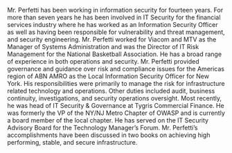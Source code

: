Mr. Perfetti has been working in information security for fourteen
years. For more than seven years he has been involved in IT Security for
the financial services industry where he has worked as an Information
Security Officer as well as having been responsible for vulnerability
and threat management, and security engineering. Mr. Perfetti worked for
Viacom and MTV as the Manager of Systems Administration and was the
Director of IT Risk Management for the National Basketball Association.
He has a broad range of experience in both operations and security. Mr.
Perfetti provided governance and guidance over risk and compliance
issues for the Americas region of ABN AMRO as the Local Information
Security Officer for New York. His responsibilities were primarily to
manage the risk for infrastructure related technology and operations.
Other duties included audit, business continuity, investigations, and
security operations oversight. Most recently, he was head of IT Security
& Governance at Tygris Commercial Finance. He was formerly the VP of the
NY/NJ Metro Chapter of OWASP and is currently a board member of the
local chapter. He has served on the IT Security Advisory Board for the
Technology Manager’s Forum. Mr. Perfetti’s accomplishments have been
discussed in two books on achieving high performing, stable, and secure
infrastructure.